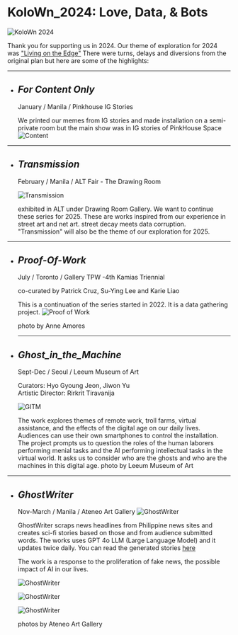 # **KoloWn_2024: Love, Data, & Bots**

![KoloWn 2024](https://scontent.fmnl5-2.fna.fbcdn.net/v/t39.30808-6/440430317_826261276200768_3295157789660671640_n.jpg?_nc_cat=109&ccb=1-7&_nc_sid=127cfc&_nc_eui2=AeEZBDawrgnXmaQq2zaaBQ5JHy27cHiOj9YfLbtweI6P1nC4VODg3eD61P-LYWAmaEgvW6RozKFrrclvPUPd8MdX&_nc_ohc=BQAenfWHpBwQ7kNvgHrh88T&_nc_zt=23&_nc_ht=scontent.fmnl5-2.fna&_nc_gid=A7kS63X3LJQHAYtqRbqneGb&oh=00_AYCUBwn1_z0KJ9VWQ1KXyHvpeRCiiNueetHjAnM8uLiZvw&oe=67787692 "KoloWn 2024")

Thank you for supporting us in 2024. Our theme of exploration for 2024 was ["Living on the Edge"](https://www.instagram.com/p/C1tZS89P_6x/?img_index=2)
There were turns, delays and diversions from the original plan but here are some of the highlights:

---

- ## ***For Content Only*** 
  January / Manila / Pinkhouse IG Stories 

  We printed our memes from IG stories and made installation on a semi-private room but the main show was in IG stories of PinkHouse Space
  ![Content](https://archive.kolown.net/wp-content/uploads/2024/12/fco1.jpg)

 ---
- ## ***Transmission***
   February / Manila / ALT Fair - The Drawing Room

  ![Transmission](https://scontent.fmnl5-2.fna.fbcdn.net/v/t39.30808-6/428640942_782435033916726_5732904808070236602_n.jpg?_nc_cat=105&ccb=1-7&_nc_sid=127cfc&_nc_eui2=AeFm6sDrwDGvKoF8tAusELVTmPdKY6DPklGY90pjoM-SUZEUAZuzx7Bryw4jv9envt83khapAA21iwfYV4qI1Cd0&_nc_ohc=gqOb7sScuG4Q7kNvgEMj7-H&_nc_zt=23&_nc_ht=scontent.fmnl5-2.fna&_nc_gid=APorT3B9RadZmqd7NeCbhEL&oh=00_AYA2WCBwC1x1bXqDOP1AOxcNlOgeouFXZEtTioXsVxES5Q&oe=67786C10)
  
  exhibited in ALT under Drawing Room Gallery.
  We want to continue these series for 2025. These are works inspired from our experience in street art and net art. street decay meets data corruption.
  "Transmission" will also be the theme of our exploration for 2025.

 ---
- ## ***Proof-Of-Work*** 
  July / Toronto / Gallery TPW -4th Kamias Triennial

  co-curated by Patrick Cruz, Su-Ying Lee and Karie Liao

  This is a continuation of the series started in 2022. It is a data gathering project. 
  ![Proof of Work](https://scontent.fmnl5-2.fna.fbcdn.net/v/t39.30808-6/454233297_18452141515055764_7541122934900213673_n.jpg?stp=dst-jpg_tt6&_nc_cat=106&ccb=1-7&_nc_sid=127cfc&_nc_eui2=AeG-AtcgdeNQuZxhPrVD8u-O1Dpcpa-3KOPUOlylr7co4yaYMTFwaVG-bVqbwk56qZRNkSdQeR7d_u4jVSB81wTa&_nc_ohc=mO7131KEWWcQ7kNvgHixpCq&_nc_zt=23&_nc_ht=scontent.fmnl5-2.fna&_nc_gid=AKR1brKFryo0jjS7nPom_To&oh=00_AYBrhv022drUSrQMjS4JkVjMUfi6SK8ILqW4p8HTYS1dPQ&oe=677887B1)
  
  photo by Anne Amores
 
  ---
- ## ***Ghost_in_the_Machine***
  Sept-Dec / Seoul / Leeum Museum of Art

  Curators: Hyo Gyoung Jeon, Jiwon Yu  
  Artistic Director: Rirkrit Tiravanija

  ![GITM](https://archive.kolown.net/wp-content/uploads/2024/10/gitm_2024.jpg)
 
  The work explores themes of remote work, troll farms, virtual assistance, and the effects of the digital age on our daily lives. 
  Audiences can use their own smartphones to control the installation. 
  The project prompts us to question the roles of the human laborers performing menial tasks  and the AI performing intellectual tasks in the virtual world. It asks us to consider who are the ghosts and who are the machines in this digital age.
  photo by Leeum Museum of Art

 ---
- ## ***GhostWriter***

  Nov-March / Manila / Ateneo Art Gallery
  ![GhostWriter](https://archive.kolown.net//wp-content/uploads/2024/12/ghostwriter1.jpg)

  GhostWriter scraps news headlines from Philippine news sites and creates sci-fi stories based on those and from audience submitted words. The works uses GPT 4o LLM (Large Language Model) and it updates twice daily. You can read the generated stories [here](https://kolown.com/text/ghostwriter)

  The work is a response to the proliferation of fake news, the possible impact of AI in our lives. 

  ![GhostWriter](https://archive.kolown.net//wp-content/uploads/2024/12/ghostwriter2.jpg)

  ![GhostWriter](https://archive.kolown.net//wp-content/uploads/2024/12/ghostwriter3.jpg)

  ![GhostWriter](https://archive.kolown.net//wp-content/uploads/2024/12/ghostwriter4.jpg)

  photos by Ateneo Art Gallery



